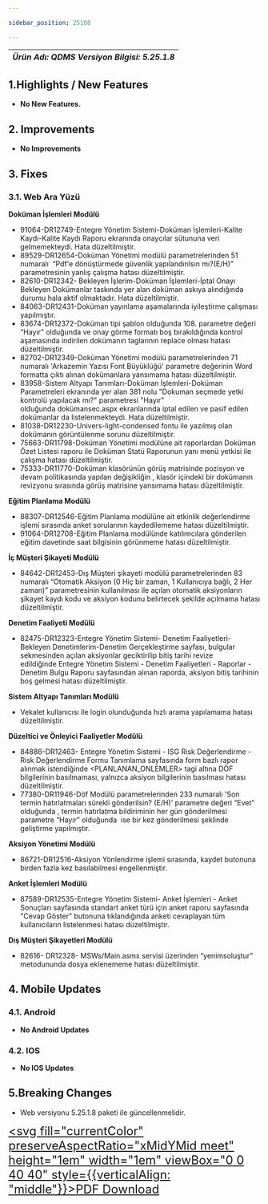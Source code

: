 ```yaml
---

sidebar_position: 25108

---
```

| ***Ürün Adı: QDMS   Versiyon Bilgisi: 5.25.1.8*** |
|-----------------------------------------------|


## 1.Highlights / New Features

- **No New Features.**

## 2. Improvements

- **No Improvements**

## 3. Fixes

### 3.1. Web Ara Yüzü

**Doküman İşlemleri Modülü**

- 91064-DR12749-Entegre Yönetim Sistemi-Doküman İşlemleri-Kalite Kaydı-Kalite Kaydı Raporu ekranında onaycılar sütununa veri gelmemekteydi. Hata düzeltilmiştir.
- 89529-DR12654-Doküman Yönetimi modülü parametrelerinden 51 numaralı  “Pdf'e dönüştürmede güvenlik yapılandırılsın mı?(E/H)” parametresinin yanlış çalışma hatası düzeltilmiştir.
- 82610-DR12342- Bekleyen İşlerim-Doküman İşlemleri-İptal Onayı Bekleyen Dokümanlar taskında yer alan doküman askıya alındığında durumu hala aktif olmaktadır. Hata düzeltilmiştir.
- 84063-DR12431-Doküman yayınlama aşamalarında iyileştirme çalışması yapılmıştır.
- 83674-DR12372-Doküman tipi şablon olduğunda 108. parametre değeri “Hayır” olduğunda ve onay görme formatı boş bırakıldığında kontrol aşamasında indirilen dokümanın taglarının replace olması hatası düzeltilmiştir.
- 82702-DR12349-Doküman Yönetimi modülü parametrelerinden 71  numaralı 'Arkazemin Yazısı Font Büyüklüğü' parametre değerinin Word formatta çıktı alınan dokümanlara yansımama hatası düzeltilmiştir.
- 83958-Sistem Altyapı Tanımları-Doküman İşlemleri-Doküman Parametreleri ekranında yer alan 381 nolu "Dokuman seçmede yetki kontrolü yapılacak mı?" parametresi "Hayır" olduğunda dokümansec.aspx ekranlarında iptal edilen ve pasif edilen dokümanlar da listelenmekteydi. Hata düzeltilmiştir.
- 81038-DR12230-Univers-light-condensed fontu ile yazılmış olan dokümanın görüntülenme sorunu düzeltilmiştir.
- 75663-DR11798-Doküman Yönetimi modülüne ait raporlardan Doküman Özet Listesi raporu ile Doküman Statü Raporunun yanı menü yetkisi ile çalışma hatası düzeltilmiştir.
- 75333-DR11770-Doküman klasörünün görüş matrisinde pozisyon ve devam politikasında yapılan değişikliğin , klasör içindeki bir dokümanın revizyonu sırasında görüş matrisine yansımama hatası düzeltilmiştir.

**Eğitim Planlama Modülü**

- 88307-DR12546-Eğitim Planlama modülüne ait etkinlik değerlendirme işlemi sırasında anket sorularının kaydedilememe hatası düzeltilmiştir.
- 91064-DR12708-Eğitim Planlama modülünde katılımcılara gönderilen eğitim davetinde saat bilgisinin görünmeme hatası düzeltilmiştir.

**İç Müşteri Şikayeti Modülü**

- 84642-DR12453-Dış Müşteri şikayeti modülü parametrelerinden  83 numaralı “Otomatik Aksiyon (0 Hiç bir zaman, 1 Kullanıcıya bağlı, 2 Her zaman)” parametresinin kullanılması ile açılan otomatik aksiyonların şikayet kaydı kodu ve aksiyon kodunu belirtecek şekilde açılmama hatası düzeltilmiştir.

**Denetim Faaliyeti Modülü**

- 82475-DR12323-Entegre Yönetim Sistemi- Denetim Faaliyetleri- Bekleyen Denetimlerim-Denetim Gerçekleştirme sayfası, bulgular sekmesinden açılan aksiyonlar geciktirilip bitiş tarihi revize edildiğinde Entegre Yönetim Sistemi - Denetim Faaliyetleri - Raporlar - Denetim Bulgu Raporu sayfasından alınan raporda, aksiyon bitiş tarihinin boş gelmesi hatası  düzeltilmiştir.

**Sistem Altyapı Tanımları Modülü**

- Vekalet kullanıcısı ile login olunduğunda hızlı arama yapılamama hatası düzeltilmiştir.

**Düzeltici ve Önleyici Faaliyetler Modülü**

- 84886-DR12463- Entegre Yönetim Sistemi - ISG Risk Değerlendirme - Risk Değerlendirme Formu Tanımlama sayfasında form bazlı rapor alınmak istendiğinde <PLANLANAN\_ONLEMLER\> tagi altına DÖF bilgilerinin basılmaması, yalnızca aksiyon bilgilerinin basılması hatası düzeltilmiştir.
- 77380-DR11946-Döf Modülü parametrelerinden  233 numaralı 'Son termin hatırlatmaları sürekli gönderilsin? (E/H)' parametre değeri “Evet” olduğunda , termin hatırlatma bildiriminin her gün gönderilmesi parametre “Hayır” olduğunda  ise bir kez gönderilmesi şeklinde geliştirme yapılmıştır.

**Aksiyon Yönetimi Modülü**

- 86721-DR12516-Aksiyon Yönlendirme işlemi sırasında, kaydet butonuna birden fazla kez basılabilmesi engellenmiştir.

**Anket İşlemleri Modülü**

- 87589-DR12535-Entegre Yönetim Sistemi- Anket İşlemleri - Anket Sonuçları sayfasında standart anket türü için anket raporu sayfasında "Cevap Göster" butonuna tıklandığında anketi cevaplayan tüm kullanıcıların listelenmesi hatası düzeltilmiştir.

**Dış Müşteri Şikayetleri Modülü**

- 82616- DR12328- MSWs/Main.asmx servisi üzerinden “yenimsoluştur” metodununda dosya eklenememe hatası düzeltilmiştir.

## 4. Mobile Updates

### 4.1. Android

- **No Android Updates**

### 4.2. IOS

- **No IOS Updates**

## 5.Breaking Changes

- Web versiyonu 5.25.1.8 paketi ile güncellenmelidir.


<font size="5"><a href="https://portal.synergynow.io/#/_redirect/2EZBhGIQJCfJK3J8bZFSRv"  target="_blank"><svg fill="currentColor" preserveAspectRatio="xMidYMid meet" height="1em" width="1em" viewBox="0 0 40 40" style={{verticalAlign: "middle"}}><g><path d="m35.8 8.5q0.6 0.6 1 1.7t0.5 1.9v25.8q0 0.8-0.6 1.5t-1.6 0.6h-30q-0.9 0-1.5-0.6t-0.6-1.5v-35.8q0-0.8 0.6-1.5t1.5-0.6h20q0.9 0 2 0.4t1.7 1.1z m-9.9-5.5v8.4h8.4q-0.3-0.6-0.5-0.9l-7-7q-0.3-0.2-0.9-0.5z m8.5 34.1v-22.8h-9.3q-0.9 0-1.5-0.6t-0.6-1.6v-9.2h-17.1v34.2h28.5z m-11.4-13.2q0.7 0.6 1.8 1.3 1.3-0.2 2.6-0.2 3.3 0 4 1.1 0.4 0.5 0 1.2 0 0 0 0l0 0v0.1q-0.2 0.8-1.6 0.8-1.1 0-2.6-0.4t-2.9-1.2q-4.9 0.5-8.7 1.8-3.4 5.9-5.4 5.9-0.4 0-0.7-0.2l-0.5-0.2q0-0.1-0.1-0.2-0.3-0.2-0.2-0.8 0.2-0.8 1.3-2t2.9-2.1q0.3-0.2 0.5 0.1 0.1 0 0.1 0.1 1.1-1.9 2.4-4.4 1.5-3.1 2.3-5.9-0.5-1.8-0.7-3.5t0.2-2.9q0.2-0.9 0.9-0.9h0.5q0.5 0 0.8 0.4 0.4 0.4 0.2 1.5-0.1 0.1-0.1 0.2 0 0 0 0.1v0.7q0 2.8-0.3 4.3 1.2 3.7 3.3 5.3z m-12.9 9.2q1.2-0.6 3.1-3.5-1.2 0.8-2 1.8t-1.1 1.7z m8.9-20.6q-0.4 1-0.1 3 0.1-0.2 0.2-1 0-0.1 0.1-0.9 0.1-0.1 0.1-0.2 0-0.1 0-0.1t0 0 0 0q0-0.5-0.3-0.8 0 0 0 0v0z m-2.8 14.8q3-1.2 6.4-1.8-0.1 0-0.3-0.2t-0.4-0.3q-1.7-1.5-2.8-4-0.6 2-1.9 4.4-0.7 1.3-1 1.9z m14.4-0.4q-0.5-0.5-3.1-0.5 1.7 0.6 2.8 0.6 0.3 0 0.4 0 0 0-0.1-0.1z"></path></g></svg>PDF Download</a></font>